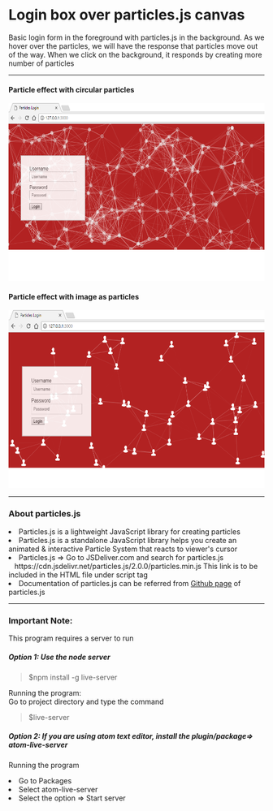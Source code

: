 # Login box over particles.js canvas
Basic login form in the foreground with particles.js in the background. As we hover over the particles, we will have the response that particles move out of the way. When we click on the background, it responds by creating more number of particles
<hr>
<p>
  <h4>Particle effect with circular particles</h4>
  <img src="https://github.com/patilankita79/LoginBoxOverParticleJSCanvas/blob/master/Screenshot/LoginBoxOverParticlesJS.png" width="550" height="350"/>
  <h4>Particle effect with image as particles</h4>
  <img src="https://github.com/patilankita79/LoginBoxOverParticleJSCanvas/blob/master/Screenshot/ImageAsAParticle.png" width="550" height="350"/>
  <br/>
</p>
<hr>
<h3>About particles.js </h3>
<li>Particles.js is a lightweight JavaScript library for creating particles</li>
<li>Particles.js is a standalone JavaScript library helps you create an animated & interactive Particle System that reacts to viewer's cursor</li>
<li>Particles.js => Go to JSDeliver.com and search for particles.js<br/>
 &nbsp;&nbsp; https://cdn.jsdelivr.net/particles.js/2.0.0/particles.min.js This link is to be included in the HTML file under script tag</li>
 <li>Documentation of particles.js can be referred from <a href="https://github.com/VincentGarreau/particles.js/">Github page</a> of particles.js </li>
 <hr>
 <h3>Important Note:</h3>
 This program requires a server to run
 
<h5>Option 1: Use the node server</h5>

<blockquote>$npm install -g live-server</blockquote>

Running the program:<br>
Go to project directory and type the command
<blockquote>$live-server</blockquote>

<h5>Option 2: If you are using atom text editor, install the plugin/package=> atom-live-server</h5>

Running the program<br/>

<li>Go to Packages </li>
<li>Select atom-live-server</li>
<li>Select the option => Start server</li>

